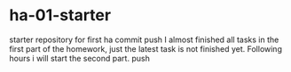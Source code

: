 # ha-01-starter
starter repository for first ha
commit
push
I almost finished all tasks in the first part of the homework, just the latest task is not finished yet. Following hours i will start the second part. 
push
